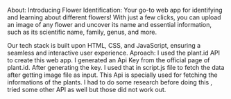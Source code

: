 About:
Introducing Flower Identification: Your go-to web app for identifying and learning about different flowers! With just a few clicks, you can upload an image of any flower and uncover its name and essential information, such as its scientific name, family, genus, and more.

Our tech stack is built upon HTML, CSS, and JavaScript, ensuring a seamless and interactive user experience. 
Aproach:
I used the plant.id API to create this web app. I generated an Api Key from the official page of plant.id. After generating the key. I used that in script.js file to fetch the data after getting image file as input. This Api is specially used for fetching the informations of the plants. I had to do some research before doing this , tried some other API as well but those did not work out.